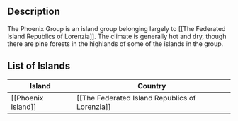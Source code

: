 ## Description

The Phoenix Group is an island group belonging largely to [[The Federated Island Republics of Lorenzia]]. The climate is generally hot and dry, though there are pine forests in the highlands of some of the islands in the group.
## List of Islands

| Island             | Country                                        |
| ------------------ | ---------------------------------------------- |
| [[Phoenix Island]] | [[The Federated Island Republics of Lorenzia]] |
